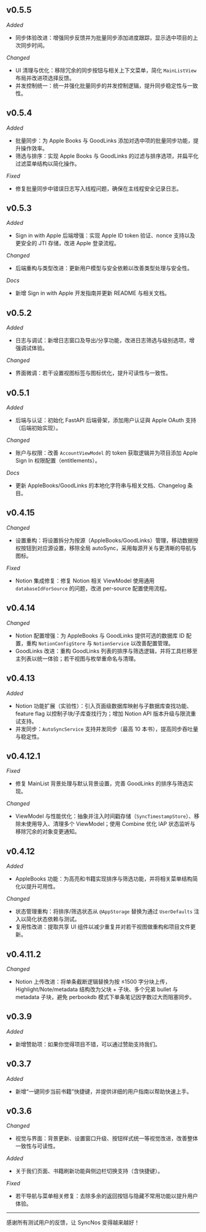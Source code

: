## v0.5.5

*Added*

- 同步体验改进：增强同步反馈并为批量同步添加进度跟踪，显示选中项目的上次同步时间。

*Changed*

- UI 清理与优化：移除冗余的同步按钮与相关上下文菜单，简化 `MainListView` 布局并改进项选择反馈。
- 并发控制统一：统一并强化批量同步的并发控制逻辑，提升同步稳定性与一致性。

## v0.5.4

*Added*

- 批量同步：为 Apple Books 与 GoodLinks 添加对选中项的批量同步功能，提升操作效率。
- 筛选与排序：实现 Apple Books 与 GoodLinks 的过滤与排序选项，并扁平化过滤菜单结构以简化操作。

*Fixed*

- 修复批量同步中错误日志写入线程问题，确保在主线程安全记录日志。

## v0.5.3

*Added*

- Sign in with Apple 后端增强：实现 Apple ID token 验证、nonce 支持以及更安全的 JTI 存储，改进 Apple 登录流程。

*Changed*

- 后端重构与类型改进：更新用户模型与安全依赖以改善类型处理与安全性。

*Docs*

- 新增 Sign in with Apple 开发指南并更新 README 与相关文档。

## v0.5.2

*Added*

- 日志与调试：新增日志窗口及导出/分享功能，改进日志筛选与级别选项，增强调试体验。

*Changed*

- 界面微调：若干设置视图标签与图标优化，提升可读性与一致性。

## v0.5.1

*Added*

- 后端与认证：初始化 FastAPI 后端骨架，添加用户认证與 Apple OAuth 支持（后端初始实现）。

*Changed*

- 账户与权限：改善 `AccountViewModel` 的 token 获取逻辑并为项目添加 Apple Sign In 权限配置（entitlements）。

*Docs*

- 更新 AppleBooks/GoodLinks 的本地化字符串与相关文档、Changelog 条目。

## v0.4.15

*Changed*

- 设置重构：将设置拆分为按源（AppleBooks/GoodLinks）管理，移动数据授权按钮到对应源设置，移除全局 autoSync，采用每源开关与更清晰的导航与图标。

*Fixed*

- Notion 集成修复：修复 Notion 相关 ViewModel 使用通用 `databaseIdForSource` 的问题，改进 per-source 配置使用流程。

## v0.4.14

*Changed*

- Notion 配置增强：为 AppleBooks 与 GoodLinks 提供可选的数据库 ID 配置，重构 `NotionConfigStore` 与 `NotionService` 以改善配置管理。
- GoodLinks 改进：重构 GoodLinks 列表的排序与筛选逻辑，并将工具栏移至主列表以统一体验；若干视图与枚举重命名与清理。

## v0.4.13

*Added*

- Notion 功能扩展（实验性）：引入页面级数据库映射与子数据库查找功能、feature flag 以控制子块/子库查找行为；增加 Notion API 版本升级与限流重试支持。
- 并发同步：`AutoSyncService` 支持并发同步（最高 10 本书），提高同步吞吐量与稳定性。

## v0.4.12.1

*Fixed*

- 修复 MainList 背景处理与默认背景设置，完善 GoodLinks 的排序与筛选实现。

*Changed*

- ViewModel 与性能优化：抽象并注入时间戳存储（`SyncTimestampStore`）、移除未使用导入、清理多个 ViewModel；使用 Combine 优化 IAP 状态监听与移除冗余的对象变更通知。

## v0.4.12

*Added*

- AppleBooks 功能：为高亮和书籍实现排序与筛选功能，并将相关菜单结构简化以提升可用性。

*Changed*

- 状态管理重构：将排序/筛选状态从 `@AppStorage` 替换为通过 `UserDefaults` 注入以简化状态依赖与测试。
- 复用性改进：提取共享 UI 组件以减少重复并对若干视图做重构和项目文件更新。

## v0.4.11.2

*Changed*

- Notion 上传改进：将单条截断逻辑替换为按 ≤1500 字分块上传，Highlight/Note/metadata 结构改为父块 + 子块、多个兄弟 bullet 与 metadata 子块，避免 perbookdb 模式下单条笔记因字数过大而阻塞同步。

## v0.3.9

*Added*

- 新增赞助项：如果你觉得项目不错，可以通过赞助支持我们。

## v0.3.7

*Added*

- 新增“一键同步当前书籍”快捷键，并提供详细的用户指南以帮助快速上手。

## v0.3.6

*Changed*

- 视觉与界面：背景更新、设置窗口升级、按钮样式统一等视觉改进，改善整体一致性与可读性。

*Added*

- 关于我们页面、书籍刷新功能與侧边栏切换支持（含快捷键）。

*Fixed*

- 若干导航与菜单相关修复：去除多余的返回按钮与隐藏不常用功能以提升用户体验。

---

感谢所有测试用户的反馈，让 SyncNos 变得越来越好！
